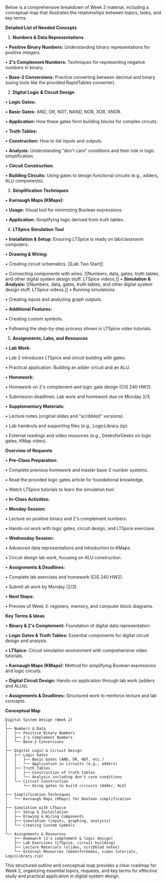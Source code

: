 Below is a comprehensive breakdown of Week 2 material, including a conceptual map that illustrates the relationships between topics, tasks, and key terms.

**Detailed List of Needed Concepts**

1. **Numbers & Data Representations**

• **Positive Binary Numbers:** Understanding binary representations for positive integers.

• **2's Complement Numbers:** Techniques for representing negative numbers in binary.

• **Base-2 Conversions:** Practice converting between decimal and binary (using tools like the provided RapidTables converter).

2. **Digital Logic & Circuit Design**

• **Logic Gates:**

• **Basic Gates:** AND, OR, NOT, NAND, NOR, XOR, XNOR.

• **Application:** How these gates form building blocks for complex circuits.

• **Truth Tables:**

• **Construction:** How to list inputs and outputs.

• **Analysis:** Understanding "don't care" conditions and their role in logic simplification.

• **Circuit Construction:**

• **Building Circuits:** Using gates to design functional circuits (e.g., adders, ALU components).

3. **Simplification Techniques**

• **Karnaugh Maps (KMaps):**

• **Usage:** Visual tool for minimizing Boolean expressions.

• **Application:** Simplifying logic derived from truth tables.

4. **LTSpice Simulation Tool**

• **Installation & Setup:** Ensuring LTSpice is ready on lab/classroom computers.

• **Drawing & Wiring:**

• Creating circuit schematics.
[[Lab Two Start]]

• Connecting components with wires.
[[Numbers, data, gates, truth tables, and other digital system design stuff. LTSpice videos.]]
• **Simulation & Analysis:**
[[Numbers, data, gates, truth tables, and other digital system design stuff. LTSpice videos.]]
• Running simulations.

• Creating inputs and analyzing graph outputs.

• **Additional Features:**

• Creating custom symbols.

• Following the step-by-step process shown in LTSpice video tutorials.

5. **Assignments, Labs, and Resources**

• **Lab Work:**

• Lab 2 introduces LTSpice and circuit building with gates.

• Practical application: Building an adder circuit and an ALU.

• **Homework:**

• Homework on 2's complement and logic gate design (CIS 240 HW2).

• Submission deadlines: Lab work and homework due on Monday 2/3.

• **Supplementary Materials:**

• Lecture notes (original slides and "scribbled" versions).

• Lab handouts and supporting files (e.g., LogicLibrary.zip).

• External readings and video resources (e.g., GeeksforGeeks on logic gates, KMap video).

**Overview of Requests**

• **Pre-Class Preparation:**

• Complete previous homework and master base-2 number systems.

• Read the provided logic gates article for foundational knowledge.

• Watch LTSpice tutorials to learn the simulation tool.

• **In-Class Activities:**

• **Monday Session:**

• Lecture on positive binary and 2's complement numbers.

• Hands-on work with logic gates, circuit design, and LTSpice exercises.

• **Wednesday Session:**

• Advanced data representations and introduction to KMaps.

• Circuit design lab work, focusing on ALU construction.

• **Assignments & Deadlines:**

• Complete lab exercises and homework (CIS 240 HW2).

• Submit all work by Monday (2/3).

• **Next Steps:**

• Preview of Week 3: registers, memory, and computer block diagrams.

**Key Terms & Ideas**

• **Binary & 2's Complement:** Foundation of digital data representation.

• **Logic Gates & Truth Tables:** Essential components for digital circuit design and analysis.

• **LTSpice:** Circuit simulation environment with comprehensive video tutorials.

• **Karnaugh Maps (KMaps):** Method for simplifying Boolean expressions and logic circuits.

• **Digital Circuit Design:** Hands-on application through lab work (adders and ALUs).

• **Assignments & Deadlines:** Structured work to reinforce lecture and lab concepts.

**Conceptual Map**

```
Digital System Design (Week 2)
│
├── Numbers & Data
│   ├── Positive Binary Numbers
│   ├── 2's Complement Numbers
│   └── Base-2 Conversions
│
├── Digital Logic & Circuit Design
│   ├── Logic Gates
│   │   ├── Basic Gates (AND, OR, NOT, etc.)
│   │   └── Application in circuits (e.g., adders)
│   ├── Truth Tables
│   │   ├── Construction of truth tables
│   │   └── Analysis including don't care conditions
│   └── Circuit Construction
│       └── Using gates to build circuits (Adder, ALU)
│
├── Simplification Techniques
│   └── Karnaugh Maps (KMaps) for Boolean simplification
│
├── Simulation with LTSpice
│   ├── Setup & Installation
│   ├── Drawing & Wiring Components
│   ├── Simulation (inputs, graphing, analysis)
│   └── Creating Custom Symbols
│
└── Assignments & Resources
    ├── Homework (2's complement & logic design)
    ├── Lab Exercises (LTSpice, circuit building)
    ├── Lecture Materials (slides, scribbled notes)
    └── External Resources (GeeksforGeeks, video tutorials, LogicLibrary.zip)
```

This structured outline and conceptual map provides a clear roadmap for Week 2, organizing essential topics, requests, and key terms for effective study and practical application in digital system design.